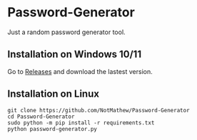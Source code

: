# Password-Generator
Just a random password generator tool.

## Installation on Windows 10/11
Go to [Releases](https://github.com/NotMathew/Password-Generator/releases) and download the lastest version.

## Installation on Linux

```
git clone https://github.com/NotMathew/Password-Generator
cd Password-Generator
sudo python -m pip install -r requirements.txt
python password-generator.py
```
